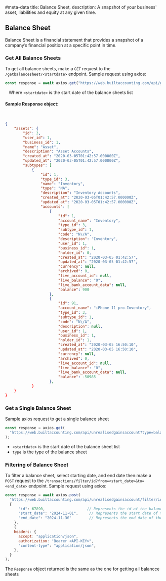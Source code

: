 #meta-data title: Balance Sheet, description: A snapshot of your business' asset, liabilities and equity at any given time.
## Balance Sheet

Balance Sheet is a financial statement that provides a snapshot of a company’s financial position at a specific point in time.

### Get All Balance Sheets

To get all balance sheets, make a `GET` request to the `/getbalancesheet/<startdate>` endpoint. Sample request using axios:

```js
const response = await axios.get("https://web.builtaccounting.com/api/getbalancesheet/<startdate>");
```
  
Where `<startdate>` is the start date of the balance sheets list

#### Sample Response object:
    
```json
{
    "assets": {
        "id": 3,
        "user_id": 1,
        "business_id": 1,
        "name": "Asset",
        "description": "Asset Accounts",
        "created_at": "2020-03-05T01:42:57.000000Z",
        "updated_at": "2020-03-05T01:42:57.000000Z",
        "subtypes": [
            {
                "id": 1,
                "type_id": 3,
                "name": "Inventory",
                "type": "NA",
                "description": "Inventory Accounts",
                "created_at": "2020-03-05T01:42:57.000000Z",
                "updated_at": "2020-03-05T01:42:57.000000Z",
                "accounts": [
                    {
                        "id": 1,
                        "account_name": "Inventory",
                        "type_id": 3,
                        "subtype_id": 1,
                        "code": "N\/A",
                        "description": "Inventory",
                        "user_id": 1,
                        "business_id": 1,
                        "holder_id": 0,
                        "created_at": "2020-03-05 01:42:57",
                        "updated_at": "2020-03-05 01:42:57",
                        "currency": null,
                        "archived": 0,
                        "live_account_id": null,
                        "live_balance": "0",
                        "live_bank_account_data": null,
                        "balance": 900
                    },
                    {
                        "id": 91,
                        "account_name": "iPhone 11 pro-Inventory",
                        "type_id": 3,
                        "subtype_id": 1,
                        "code": "N\/A",
                        "description": null,
                        "user_id": 1,
                        "business_id": 1,
                        "holder_id": 1,
                        "created_at": "2020-03-05 16:50:10",
                        "updated_at": "2020-03-05 16:50:10",
                        "currency": null,
                        "archived": 0,
                        "live_account_id": null,
                        "live_balance": "0",
                        "live_bank_account_data": null,
                        "balance": -50985
                    },
            }
    }
}
```

### Get a Single Balance Sheet

Sample axios request to get a single balance sheet

```js
const response = axios.get(
  "https://web.builtaccounting.com/api/unrealisedgainsaccount?type=balancesheet&<startdate>"
);
```

- `<startdate>` is the start date of the balance sheet list
- `type` is the type of the balance sheet

### Filtering of Balance Sheet

To filter a balance sheet, select starting date, and end date then make a `POST` request to the `/transactions/filter/id?from=<start_date>&to=<end_date>` endpoint. Sample request using axios:

```js
const response = await axios.post(
  "https://web.builtaccounting.com/api/unrealisedgainsaccount/filter/id?from=<start_date>&to=<end_date>",
  {
      "id": 67890,                   // Represents the id of the balance sheet
      "start_date": "2024-11-01",     // Represents the start date of the balance sheet
      "end_date": "2024-11-30"        // Represents the end date of the balance sheet
    },
    {
    headers: {
      accept: "application/json",
      authorization: "Bearer <API-KEY>",
      "content-type": "application/json",
    },
  }
);
```

The `Response` object returned is the same as the one for getting all balancce sheets

